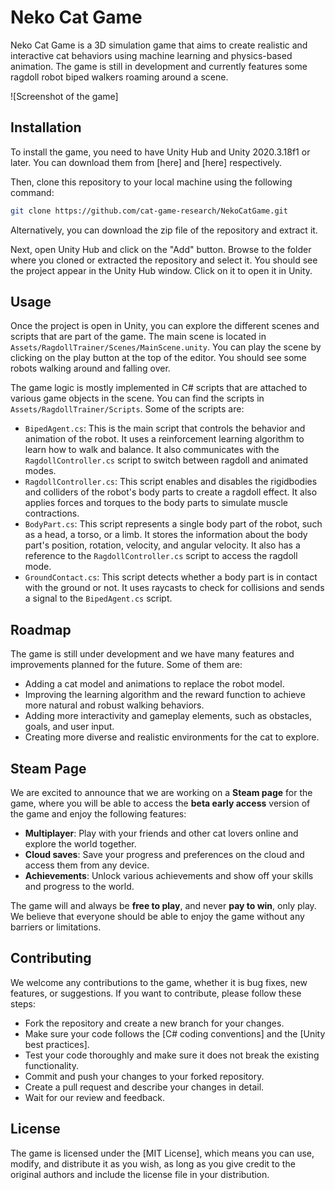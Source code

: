 # Neko Cat Game

Neko Cat Game is a 3D simulation game that aims to create realistic and interactive cat behaviors using machine learning and physics-based animation. The game is still in development and currently features some ragdoll robot biped walkers roaming around a scene.

![Screenshot of the game]

## Installation

To install the game, you need to have Unity Hub and Unity 2020.3.18f1 or later. You can download them from [here] and [here] respectively. 

Then, clone this repository to your local machine using the following command:

```bash
git clone https://github.com/cat-game-research/NekoCatGame.git
```

Alternatively, you can download the zip file of the repository and extract it.

Next, open Unity Hub and click on the "Add" button. Browse to the folder where you cloned or extracted the repository and select it. You should see the project appear in the Unity Hub window. Click on it to open it in Unity.

## Usage

Once the project is open in Unity, you can explore the different scenes and scripts that are part of the game. The main scene is located in `Assets/RagdollTrainer/Scenes/MainScene.unity`. You can play the scene by clicking on the play button at the top of the editor. You should see some robots walking around and falling over.

The game logic is mostly implemented in C# scripts that are attached to various game objects in the scene. You can find the scripts in `Assets/RagdollTrainer/Scripts`. Some of the scripts are:

- `BipedAgent.cs`: This is the main script that controls the behavior and animation of the robot. It uses a reinforcement learning algorithm to learn how to walk and balance. It also communicates with the `RagdollController.cs` script to switch between ragdoll and animated modes.
- `RagdollController.cs`: This script enables and disables the rigidbodies and colliders of the robot's body parts to create a ragdoll effect. It also applies forces and torques to the body parts to simulate muscle contractions.
- `BodyPart.cs`: This script represents a single body part of the robot, such as a head, a torso, or a limb. It stores the information about the body part's position, rotation, velocity, and angular velocity. It also has a reference to the `RagdollController.cs` script to access the ragdoll mode.
- `GroundContact.cs`: This script detects whether a body part is in contact with the ground or not. It uses raycasts to check for collisions and sends a signal to the `BipedAgent.cs` script.

## Roadmap

The game is still under development and we have many features and improvements planned for the future. Some of them are:

- Adding a cat model and animations to replace the robot model.
- Improving the learning algorithm and the reward function to achieve more natural and robust walking behaviors.
- Adding more interactivity and gameplay elements, such as obstacles, goals, and user input.
- Creating more diverse and realistic environments for the cat to explore.

## Steam Page

We are excited to announce that we are working on a **Steam page** for the game, where you will be able to access the **beta early access** version of the game and enjoy the following features:

- **Multiplayer**: Play with your friends and other cat lovers online and explore the world together.
- **Cloud saves**: Save your progress and preferences on the cloud and access them from any device.
- **Achievements**: Unlock various achievements and show off your skills and progress to the world.

The game will and always be **free to play**, and never **pay to win**, only play. We believe that everyone should be able to enjoy the game without any barriers or limitations.

## Contributing

We welcome any contributions to the game, whether it is bug fixes, new features, or suggestions. If you want to contribute, please follow these steps:

- Fork the repository and create a new branch for your changes.
- Make sure your code follows the [C# coding conventions] and the [Unity best practices].
- Test your code thoroughly and make sure it does not break the existing functionality.
- Commit and push your changes to your forked repository.
- Create a pull request and describe your changes in detail.
- Wait for our review and feedback.

## License

The game is licensed under the [MIT License], which means you can use, modify, and distribute it as you wish, as long as you give credit to the original authors and include the license file in your distribution.
